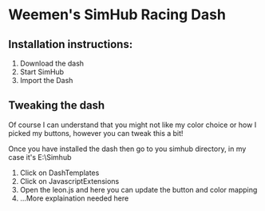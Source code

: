 # Weemen's SimHub Racing Dash


## Installation instructions:
1. Download the dash
2. Start SimHub
3. Import the Dash 

## Tweaking the dash
Of course I can understand that you might not like my color choice or how I picked my buttons, however you can tweak this a bit!

Once you have installed the dash then go to you simhub directory, in my case it's E:\Simhub
1. Click on DashTemplates
2. Click on JavascriptExtensions
3. Open the leon.js and here you can update the button and color mapping
4. ...More explaination needed here

